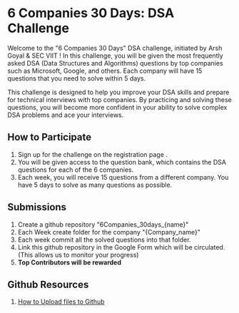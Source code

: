 
# 6 Companies 30 Days: DSA Challenge
Welcome to the "6 Companies 30 Days" DSA challenge, initiated by Arsh Goyal & SEC VIIT ! In this challenge, you will be given the most frequently asked DSA (Data Structures and Algorithms) questions by top companies such as Microsoft, Google, and others. Each company will have 15 questions that you need to solve within 5 days.

This challenge is designed to help you improve your DSA skills and prepare for technical interviews with top companies. By practicing and solving these questions, you will become more confident in your ability to solve complex DSA problems and ace your interviews.

## How to Participate
1. Sign up for the challenge on the registration page .
2. You will be given access to the question bank, which contains the DSA questions for each of the 6 companies.
3. Each week, you will receive 15 questions from a different company. You have 5 days to solve as many questions as possible.

## Submissions
1. Create a github repository "6Companies_30days_{name}"
2. Each Week create folder for the company "{Company_name}"
3. Each week commit all the solved questions into that folder.
4. Link this github repository in the Google Form which will be circulated. (This allows us to monitor your progress)
5. __Top Contributors will be rewarded__


## Github Resources
1. [How to Upload files to Github](https://www.youtube.com/watch?v=eGaImwD8fPQ)

